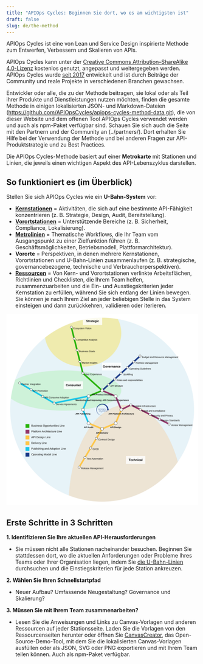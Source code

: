 ```yaml
---
title: "APIOps Cycles: Beginnen Sie dort, wo es am wichtigsten ist"
draft: false
slug: de/the-method
---
```


APIOps Cycles ist eine von Lean und Service Design inspirierte Methode zum Entwerfen, Verbessern und Skalieren von APIs.

APIOps Cycles kann unter der [Creative Commons Attribution–ShareAlike 4.0-Lizenz](https://creativecommons.org/licenses/by-sa/4.0/) kostenlos genutzt, angepasst und weitergegeben werden. APIOps Cycles wurde [seit 2017](../changelog/) entwickelt und ist durch Beiträge der Community und reale Projekte in verschiedenen Branchen gewachsen.

Entwickler oder alle, die zu der Methode beitragen, sie lokal oder als Teil ihrer Produkte und Dienstleistungen nutzen möchten, finden die gesamte Methode in einigen lokalisierten JSON- und Markdown-Dateien (https://github.com/APIOpsCycles/apiops-cycles-method-data.git), die von dieser Website und dem offenen Tool APIOps Cycles verwendet werden und auch als npm-Paket verfügbar sind. Schauen Sie sich auch die Seite mit den Partnern und der Community an (../partners/). Dort erhalten Sie Hilfe bei der Verwendung der Methode und bei anderen Fragen zur API-Produktstrategie und zu Best Practices. 

Die APIOps Cycles-Methode basiert auf einer **Metrokarte** mit Stationen und Linien, die jeweils einen wichtigen Aspekt des API-Lebenszyklus darstellen.

## So funktioniert es (im Überblick)

Stellen Sie sich APIOps Cycles wie ein **U-Bahn-System** vor:
- [**Kernstationen**](../core-stations/) = Aktivitäten, die sich auf eine bestimmte API-Fähigkeit konzentrieren (z. B. Strategie, Design, Audit, Bereitstellung).
- [**Vorortstationen**](../suburb-stations/) = Unterstützende Bereiche (z. B. Sicherheit, Compliance, Lokalisierung).
- [**Metrolinien**](../lines/) = Thematische Workflows, die Ihr Team vom Ausgangspunkt zu einer Zielfunktion führen (z. B. Geschäftsmöglichkeiten, Betriebsmodell, Plattformarchitektur).
- **Vororte** = Perspektiven, in denen mehrere Kernstationen, Vorortstationen und U-Bahn-Linien zusammenlaufen (z. B. strategische, governancebezogene, technische und Verbraucherperspektiven).
- [**Ressourcen**](../resources/) = Von Kern- und Vorortstationen verlinkte Arbeitsflächen, Richtlinien und Checklisten, die Ihrem Team helfen, zusammenzuarbeiten und die Ein- und Ausstiegskriterien jeder Kernstation zu erfüllen, während Sie sich entlang der Linien bewegen.
Sie können je nach Ihrem Ziel an jeder beliebigen Stelle in das System einsteigen und dann zurückkehren, validieren oder iterieren.

![APIOps Cycles Metro Map](../../../../assets/metro_map.svg)

## Erste Schritte in 3 Schritten
**1. Identifizieren Sie Ihre aktuellen API-Herausforderungen**
    
- Sie müssen nicht alle Stationen nacheinander besuchen. Beginnen Sie stattdessen dort, wo die aktuellen Anforderungen oder Probleme Ihres Teams oder Ihrer Organisation liegen, indem Sie [die U-Bahn-Linien](http://www.apios.com/apios-metro-map/) durchsuchen und die Einstiegskriterien für jede Station ankreuzen.

**2. Wählen Sie Ihren Schnellstartpfad**
- Neuer Aufbau? Umfassende Neugestaltung? Governance und Skalierung?

**3. Müssen Sie mit Ihrem Team zusammenarbeiten?**
- Lesen Sie die Anweisungen und Links zu Canvas-Vorlagen und anderen Ressourcen auf jeder Stationsseite. Laden Sie die Vorlagen von den Ressourcenseiten herunter oder öffnen Sie [CanvasCreator](http://canvascreator.apiopscycles.com), das Open-Source-Demo-Tool, mit dem Sie die lokalisierten Canvas-Vorlagen ausfüllen oder als JSON, SVG oder PNG exportieren und mit Ihrem Team teilen können. Auch als npm-Paket verfügbar.
